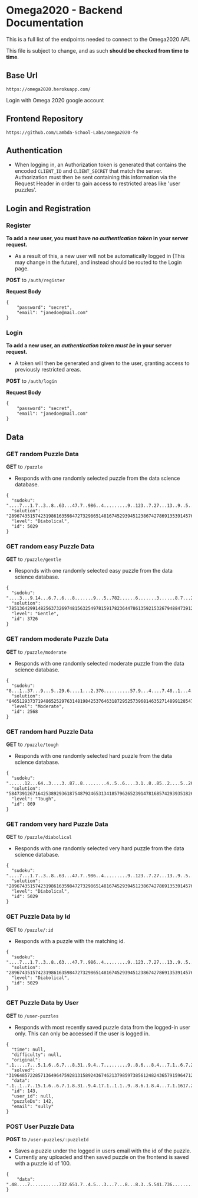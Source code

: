 # Omega2020 - Backend Documentation

This is a full list of the endpoints needed to connect to the Omega2020 API.

This file is subject to change, and as such **should be checked from time to time**.

## Base Url

`https://omega2020.herokuapp.com/`

Login with Omega 2020 google account

## Frontend Repository

`https://github.com/Lambda-School-Labs/omega2020-fe`

## Authentication

- When logging in, an Authorization token is generated that contains the encoded `CLIENT_ID` and `CLIENT_SECRET` that match the server. Authorization must then be sent containing this information via the Request Header in order to gain access to restricted areas like 'user puzzles'.

## Login and Registration

### Register

**To add a new user, you must have _no authentication token_ in your server request.**
- As a result of this, a new user will not be automatically logged in (This may change in the future), and instead should be routed to the Login page.

**POST** to `/auth/register`

**Request Body**
```
{
	"password": "secret",
	"email": "janedoe@mail.com"
}
```

### Login

**To add a new user, an _authentication token must be_ in your server request.**
- A token will then be generated and given to the user, granting access to previously restricted areas.

**POST** to `/auth/login`

**Request Body**
```
{
	"password": "secret",
	"email": "janedoe@mail.com"
}
```

## Data

### GET random Puzzle Data

**GET** to `/puzzle`

- Responds with one randomly selected puzzle from the data science database.

```
{
  "sudoku": "....7...1.7..3..8..63...47.7..986..4.........9..123..7.27...13..9..5..2.6...1....",
  "solution": "289674351574231986163598472732986514816745293945123867427869135391457628658312749",
  "level": "Diabolical",
  "id": 5029
}
```
### GET random easy Puzzle Data

**GET** to `/puzzle/gentle`

- Responds with one randomly selected easy puzzle from the data science database.

```
{
  "sudoku": "....3...9.14...6.7..6...8.......9...5..782......6.......3......8.7...2562...5.1..",
  "solution": "785136429914825637326974815632549781591782364478613592153267948847391256269458173",
  "level": "Gentle",
  "id": 3726
}
```
### GET random moderate Puzzle Data

**GET** to `/puzzle/moderate`

- Responds with one randomly selected moderate puzzle from the data science database.

```
{
  "sudoku": "8...1..37...9...5..29.6....1...2.376..........57.9...4....7.48..1...4...78..3...1",
  "solution": "846512937371948652529763148198425376463187295257396814635271489912854763784639521",
  "level": "Moderate",
  "id": 2568
}
```
### GET random hard Puzzle Data

**GET** to `/puzzle/tough`

- Responds with one randomly selected hard puzzle from the data science database.

```
{
  "sudoku": "......12...64..3....3..87..8.........4..5..6....3.1..8..85..2....5..26...27....1.",
  "solution": "584739126716425389293618754879246531341857962652391478168574293935182647427963815",
  "level": "Tough",
  "id": 869
}
```
### GET random very hard Puzzle Data

**GET** to `/puzzle/diabolical`

- Responds with one randomly selected very hard puzzle from the data science database.

```
{
  "sudoku": "....7...1.7..3..8..63...47.7..986..4.........9..123..7.27...13..9..5..2.6...1....",
  "solution": "289674351574231986163598472732986514816745293945123867427869135391457628658312749",
  "level": "Diabolical",
  "id": 5029
}
```

### GET Puzzle Data by Id

**GET** to `/puzzle/:id`

- Responds with a puzzle with the matching id.

```
{
  "sudoku": "....7...1.7..3..8..63...47.7..986..4.........9..123..7.27...13..9..5..2.6...1....",
  "solution": "289674351574231986163598472732986514816745293945123867427869135391457628658312749",
  "level": "Diabolical",
  "id": 5029
}
```

### GET Puzzle Data by User

**GET** to `/user-puzzles`

- Responds with most recently saved puzzle data from the logged-in user only. This can only be accessed if the user is logged in.

```
{
  "time": null,
  "difficulty": null,
  "original": ".1.....7...5.1.6..6.7...8.31..9.4..7.........9..8.6...8.4...7.1..6.7.2...3.....5.",
  "solved": "319648572285713649647592813158924367462137985973856124824365791596471238731289456",
  "data": ".1..1..7..15.1.6..6.7.1.8.31..9.4.17.1..1.1..9..8.6.1.8.4...7.1.1617.2...3.1...5.",
  "id": 143,
  "user_id": null,
  "puzzleDs": 142,
  "email": "sully"
}
```

### POST User Puzzle Data

**POST** to `/user-puzzles/:puzzleId`

- Saves a puzzle under the logged in users email with the id of the puzzle.
- Currently any uploaded and then saved puzzle on the frontend is saved with a puzzle id of 100.

```
{
	"data": ".48....7...........732.651.7..4.5...3...7...8...8.3..5.541.736...........1....25."
}
```